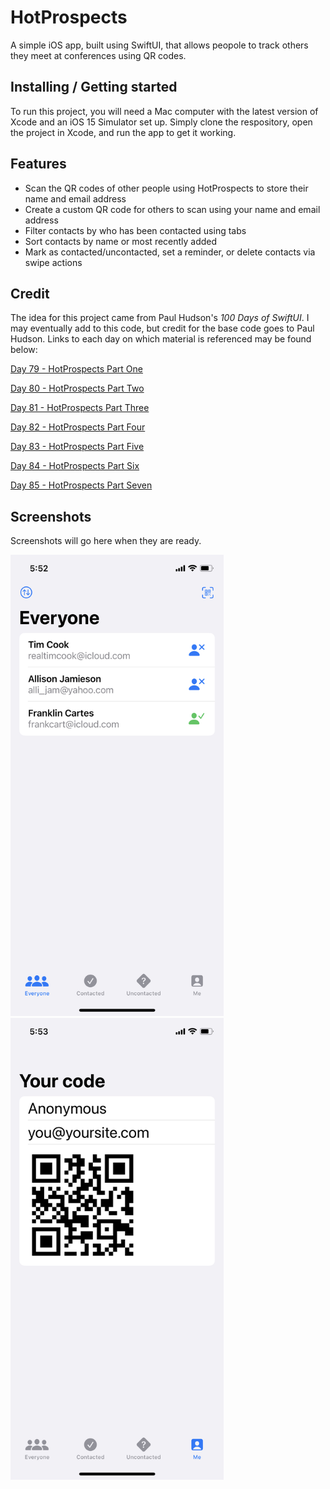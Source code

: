 # HotProspects

A simple iOS app, built using SwiftUI, that allows peopole to track others they meet at conferences using QR codes.

## Installing / Getting started

To run this project, you will need a Mac computer with the latest version of Xcode and an iOS 15 Simulator set up. Simply clone the respository, open the project in Xcode, and run the app to get it working.

## Features

* Scan the QR codes of other people using HotProspects to store their name and email address
* Create a custom QR code for others to scan using your name and email address
* Filter contacts by who has been contacted using tabs
* Sort contacts by name or most recently added
* Mark as contacted/uncontacted, set a reminder, or delete contacts via swipe actions

## Credit

The idea for this project came from Paul Hudson's *100 Days of SwiftUI*. I may eventually add to this code, but credit for the base code goes to Paul Hudson. Links to each day on which material is referenced may be found below:

[Day 79 - HotProspects Part One](https://www.hackingwithswift.com/100/swiftui/79)

[Day 80 - HotProspects Part Two](https://www.hackingwithswift.com/100/swiftui/80)

[Day 81 - HotProspects Part Three](https://www.hackingwithswift.com/100/swiftui/81)

[Day 82 - HotProspects Part Four](https://www.hackingwithswift.com/100/swiftui/82)

[Day 83 - HotProspects Part Five](https://www.hackingwithswift.com/100/swiftui/83)

[Day 84 - HotProspects Part Six](https://www.hackingwithswift.com/100/swiftui/84)

[Day 85 - HotProspects Part Seven](https://www.hackingwithswift.com/100/swiftui/85)

## Screenshots

Screenshots will go here when they are ready.

<p float="left">
    <img src="screenshots/hotprospects1.png" alt="Hot Prospects Screenshot 1" width="341">
    <img src="screenshots/hotprospects2.png" alt="Hot Prospects Screenshot 2" width="341">
</p>
